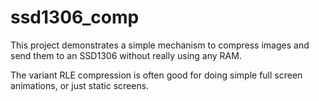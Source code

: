 # ssd1306_comp

This project demonstrates a simple mechanism to compress images and send them to an SSD1306 without really using any RAM.

The variant RLE compression is often good for doing simple full screen animations, or just static screens.

